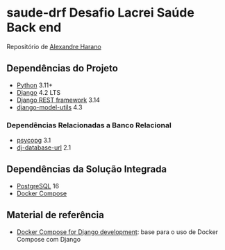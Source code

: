 # **saude-drf** Desafio Lacrei Saúde Back end

Repositório de [Alexandre Harano](mailto:email@ayharano.dev)


## Dependências do Projeto

- [Python](https://www.python.org/) 3.11+
- [Django](https://www.djangoproject.com/) 4.2 LTS
- [Django REST framework](https://www.django-rest-framework.org/) 3.14
- [django-model-utils](https://github.com/jazzband/django-model-utils) 4.3

### Dependências Relacionadas a Banco Relacional

- [psycopg](https://www.psycopg.org/) 3.1
- [dj-database-url](https://github.com/jazzband/dj-database-url) 2.1

## Dependências da Solução Integrada

- [PostgreSQL](https://www.postgresql.org/) 16
- [Docker Compose](https://docs.docker.com/compose/)

## Material de referência

- [Docker Compose for Django development](https://til.simonwillison.net/docker/docker-compose-for-django-development): base para o uso de Docker Compose com Django
